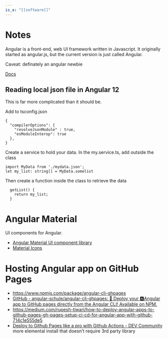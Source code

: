 ```yaml
---
is_a: "[[software]]"
---
```

# Notes
Angular is a front-end, web UI framework written in Javascript. It originally started as angular.js, but the current version is just called Angular.

Caveat: definately an angular newbie

[Docs](https://angular.io/docs)

## Reading local json file in Angular 12
This is far more complicated than it should be.

Add to tsconfig.json
```
{
  "compilerOptions": {
    "resolveJsonModule" : true,
    "esModuleInterop": true
  },
}
```

Create a service to hold your data. In the my.service.ts, add outside the class
```
import MyData from './mydata.json';
let my_list: string[] = MyData.somelist
```

Then create a function inside the class to retrieve the data
```
  getList() {
    return my_list;
  }
```

# Angular Material
UI components for Angular.
* [Angular Material UI component library](https://material.angular.io/)
* [Material Icons](https://fonts.google.com/icons?selected=Material+Icons)

# Hosting Angular app on GitHub Pages
* https://www.npmjs.com/package/angular-cli-ghpages
* [GitHub - angular-schule/angular-cli-ghpages: 🚀 Deploy your 🅰️Angular app to GitHub pages directly from the Angular CLI! Available on NPM.](https://github.com/angular-schule/angular-cli-ghpages/#readme)
* https://medium.com/rupesh-tiwari/how-to-deploy-angular-apps-to-github-pages-gh-pages-setup-ci-cd-for-angular-app-with-github-714c1e555de5
* [Deploy to Github Pages like a pro with Github Actions - DEV Community](https://dev.to/rolanddoda/deploy-to-github-pages-like-a-pro-with-github-actions-4hdg) more elemental install that doesn't require 3rd party library
